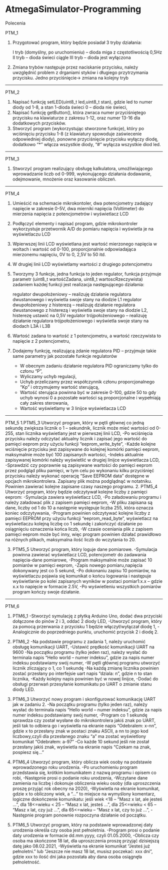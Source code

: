 # AtmegaSimulator-Programming

Polecenia 

PTM_1
1. Przygotować program, który będzie posiadał 3 tryby działania:

    I tryb (domyślny, po uruchomieniu) – dioda miga z częstotliwością 0,5Hz
    II tryb – dioda świeci ciągle
    III tryb – dioda jest wyłączona
2. Zmiana trybów następuje przez naciskanie przycisku, należy uwzględnić problem z drganiami styków i długiego przytrzymania przycisku. Jedno przyciśnięcie-> zmiana na kolejny tryb
***************************************************************************************************************************************************************************************************************************************************
PTM_2
1. Napisać funkcję setLED(uint8_t led,uint8_t stan), gdzie led to numer diody od 1-8, a stan 1-dioda świeci 0 – dioda nie świeci,
2. Napisać funkcję getButton(), która zwraca numer przyciśniętego przycisku na klawiaturze z zakresu 1-12, oraz numer 13-16 dla dodatkowych przycisków.
3. Stworzyć program (wykorzystując stworzone funkcje), który po wciśnięciu przycisku 1-8 (z klawiatury spowoduje zaświecenie odpowiedniej diody), ponowne przyciśnięcie przycisku wyłączy diodę, dodatkowo “*” włącza wszystkie diody, “#” wyłącza wszystkie diod led.
***************************************************************************************************************************************************************************************************************************************************
PTM_3
1. Stworzyć program realizujący obsługę kalkulatora, umożliwiającego wprowadzanie liczb od 0-999, wykonującego działania dodawanie, odejmowanie, mnożenie oraz kasowanie obliczeń.

***************************************************************************************************************************************************************************************************************************************************
PTM_4
1. Umieścić na schemacie mikrokontoler, dwa potencjometry zadający napięcie w zakresie 0-5V, dwa mierniki napięcia (Voltimeter) do mierzenia napięcia z potencjometrów i wyświetlacz LCD
2. Podłączyć elementy i napisać program, gdzie mikrokontroler wykorzystuje przetwornik A/D do pomiaru napięcia i  wyświetla je na wyświetlaczu LCD
3. Wpierwszej linii LCD wyświetlana jest wartość mierzonego napięcia w woltach i wartość od 0-100, proporcjonalnie odpowiadająca mierzonemu napięciu, 0V to 0, 2,5V to 50 itd.
4. W drugiej linii LCD wyświetlamy wartości z drugiego potencjometru
5. Tworzymy 3 funkcje, jedna funkcja to jeden regulator, funkcja przyjmuje parametr (uint8_t wartośćZadana, uint8_t wartoscRzeczywista)
zadaniem każdej funkcji jest realizacja następującego działania:

    regulator dwupołożeniowy – realizuję działanie regulatora dwustanowego i wyświetla swoje stany na diodzie L1
    regulator dwupołożeniowy z histerezą – realizuję działanie regulatora dwustanowego z histerezą i wyświetla swoje stany na diodzie L2, histerezę ustawić na 0,5V
    regulator trójpołożeniowego – realizuję działanie regulatora trójpołożeniowego i wyświetla swoje stany na diodach L3A i L3B

6. Wartość zadana to wartość z 1 potencjometru, a wartość rzeczywista to napięcie z 2 potencjometru,
7. Dodajemy funkcję, realizującą zdanie regulatora PID – przyjmuje takie same parametry jak pozostałe funkcje regulatorów
    - W obecnym zadaniu działanie regulatora PID ograniczamy tylko do członu “P”,
    - Wyliczamy uchyb regulacji,
    - Uchyb przeliczamy przez współczynnik członu proporcjonalnego “Kp” i otrzymujemy wartość sterującą,
    - Wartość sterująca powinna być w zakresie 0-100, gdzie 50 to gdy uchyb wynosi 0 a pozostałe wartości są proporcjonalne i wypełniają cały zakres sterowania,
    - Wartość wyświetlamy w 3 linijce wyświetlacza LCD 
***************************************************************************************************************************************************************************************************************************************************
PTM_5
1.PTM5_3
   Utworzyć program, który w pętli głównej co jedną sekundę zwiększa licznik o 1 – sekundnik, licznik może mieć wartości od 0-255, stan licznika wyświetlany jest w pierwszej linii LCD,
     -Po wciśnięcia przycisku należy odczytać aktualny licznik i zapisać jego wartość do pamięci eeprom przy użyciu funkcji “eeprom_write_byte”,
     -Każde kolejne wciśnięcie przycisku jest zapisywane do kolejnej komórki pamięci eeprom, maksymalnie może być 100 zapisanych wartości,
     -Indeks aktualnie zapisywanej komórki należy wyświetlić w drugiej linijce wyświetlacza LCD,
     -Sprawdzić czy poprawnie są zapisywane wartości do pamięci eeprom przez podgląd pliku pamięci, w tym celu po wykonaniu kilku przyciśnięć przycisku należy wykonać operację “Save EEPROM data” dostępne w opcjach mikrokontrolera. Zapisany plik można podglądnąć w notatniku. Powinien zawierać kolejne zapisane czasy naszego programu.
2. PTM5_4
   Utworzyć program, który będzie odczytywał kolejne liczby z pamięci eeprom:
     -Symulacja zawiera wyświetlacz LCD,
     -Po załadowaniu programu i należy załadować plik z zapisem pamięci eeprom,
     -W pliku zapisana są dane, liczby od 1 do 10 a następnie występuje liczba 255, która oznacza koniec odczytywania,
     -Program powinien odczytywać kolejne liczby z pamięci EEPROM przy użyciu funkcji “eeprom_read_byte”, wyświetlacz na wyświetlaczu kolejną liczbę co 1 sekundę i zakończyć działanie po osiągnięciu oznaczenia końca liczb,
     -W czasie oceniania plik z zapisem pamięci eeprom może być inny, więc program powinien działać prawidłowo na różnych plikach, maksymalna ilość liczb do wczytania to 20.

3. PTM5_5
  Utworzyć program, który loguje dane pomiarowe.
    -Symulacja powinna zawierać wyświetlacz LCD, potencjometr do zadawania napięcia-dane pomiarowe,
    -Program maksymalnie może zapisać 10 pomiarów w pamięci eeprom,
    -Zapis nowego pomiaru,napięcia dokonywany jest co 5 sekund,
    -Po dokonaniu zapisu 10 pomiarów, na wyświetlaczu pojawia się komunikat o końcu logowania i następuje wyświetlanie po kolei zapisanych wyników w postaci pomiar1:x.x – gdzie x.x to napięcie w formacie 2.5V,
    -Po wyświetleniu wszystkich pomiarów program kończy swoje działanie.
***************************************************************************************************************************************************************************************************************************************************
PTM_6
1. PTM6_1
    -Stworzyć symulację z płytką Arduino Uno, dodać dwa przyciski dołączone do pinów 2 i 3, oddać 2 diody LED,
    -Utworzyć program, który za pomocą przerwania z przycisku 1 będzie włączył/wyłączał diodę 1,
    -Analogicznie do poprzedniego punktu, uruchomić przycisk 2 i diodę 2.
2. PTM6_2
    -Na podstawie programu z zadania 1, należy uruchomić obsługę komunikacji UART,
    -Ustawić prędkość komunikacji UART na 9600
    -Na początku programu (tylko jeden raz), należy wysłać do terminala napis “Hello world – numer indeksu”, gdzie za napis numer indeksu podstawiamy swój numer,
    -W pętli głównej programu utworzyć licznik zliczający o 1, co 1 sekundę
    -Na każdą zmianę licznika powinien zostać przesłany po interfejsie uart napis “dziala: n”, gdzie n to stan licznika,
    -Każdy kolejny napis powinien być w nowej linijce,
    -Dodać do obsługi przerwań przesyłanie komunikatu po UART o zmianie stanu diody LED.

3. PTM6_3
  Utworzyć nowy program i skonfigurować komunikację UART jak w zadaniu 2.
    -Na początku programu (tylko jeden raz), należy wysłać do terminala napis “Hello world – numer indeksu”, gdzie za napis numer indeksu podstawiamy swój numer,
    -Program co 1 sekundę sprawdza czy został wysłane do mikrokontrolera jakiś znak po UART, jeśli tak to odbiera go i wyświetla na ekranie napis “Odebralem: x-nn”, gdzie x to przesłany znak w postaci znaku ASCII, a nn to jego kod liczbowy,czyli dla przesłanego znaku “a” ma zostać wyświetlony komunikat “Odebrałem: a-97”
    -Co każde 10 sekund jeśli nie został przesłany jakiś znak, wyświetla na ekranie napis “Czekam na znak, pospiesz się…”

4. PTM6_4
  Utworzyć program, który oblicza wiek osoby na podstawie wprowadzonego roku urodzenia.
    -Po uruchomieniu program przedstawia się, krótkim komunikatem z nazwą programu i opisem co robi,
    -Następnie prosi o podanie roku urodzenia,
    -Wczytane dane zamienia na liczbę i dokonuje obliczenia wieku osoby (dla uproszczenia proszę przyjąć rok obecny na 2020),
    -Wyświetla na ekranie komunikat, gdzie x to obliczony wiek, a “…” to miejsce na wymyślony komentarz, logiczne dokończenie komunikatu:
        jeśli wiek <18 – “Masz x lat, ale jesteś …”,
        dla 18<=wieku < 25 – “Masz x lat, jesteś …”,
        dla 25<=wieku < 65 – “Masz x lat, czy już …”,
        dla 65<=wieku – “Masz x lat, czy to już …”,
    -Następnie program ponownie rozpoczyna działanie od początku.

5. PTM6_5
  Utworzyć program, który na podstawie wprowadzonej daty urodzenia określa czy osoba jest pełnoletnia.
    -Program prosi o podanie daty urodzenia w formacie dd.mm.yyyy, czyli 01.05.2000,
    -Oblicza czy osoba ma skończone 18 lat, dla uproszczenia proszę przyjąć dzisiejszą datę jako 08.02.2021,
    -Wyświetla na ekranie komunikat “Jesteś już pełnoletni.” lub “Jeszcze nie masz 18 lat, musisz poczekać: xxx dni”, gdzie xxx to ilość dni jaka pozostała aby dana osoba osiągnęła pełnoletność.
